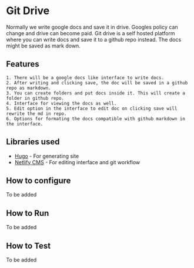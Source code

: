 # Git Drive
Normally we write google docs and save it in drive. Googles policy can change and drive can become paid. Git drive is a self hosted platform where you can write docs and save it to a github repo instead. The docs might be saved as mark down. 

## Features
```
1. There will be a google docs like interface to write docs.
2. After writing and clicking save, the doc will be saved in a github repo as markdown.
3. You can create folders and put docs inside it. This will create a folder in github repo.
4. Interface for viewing the docs as well.
5. Edit option in the interface to edit doc on clicking save will rewrite the md in repo.
6. Options for formating the docs compatible with github markdown in the interface.
```

## Libraries used
- [Hugo](https://gohugo.io/) - For generating site
- [Netlify CMS](https://www.netlifycms.org/) -  For editing interface and git workflow

## How to configure
To be added

## How to Run
To be added

## How to Test 
To be added
